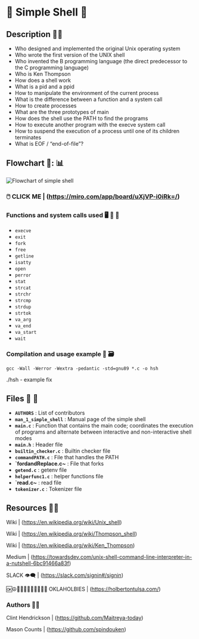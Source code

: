 # :shell: Simple Shell :shell:

## Description :teacher:

* Who designed and implemented the original Unix operating system
* Who wrote the first version of the UNIX shell
* Who invented the B programming language (the direct predecessor to the C programming language)
* Who is Ken Thompson
* How does a shell work
* What is a pid and a ppid
* How to manipulate the environment of the current process
* What is the difference between a function and a system call
* How to create processes
* What are the three prototypes of main
* How does the shell use the PATH to find the programs
* How to execute another program with the execve system call
* How to suspend the execution of a process until one of its children terminates
* What is EOF / “end-of-file”?

## Flowchart 🌊: :bar_chart:
![Flowchart of simple shell](https://user-images.githubusercontent.com/103126719/183076997-63175c7e-a122-4e98-bfc1-3ac16b5288e2.png)
### :computer_mouse: CLICK ME  |  (https://miro.com/app/board/uXjVP-i0iRk=/)


### Functions and system calls used  :desktop_computer: :floppy_disk: :calling:
- `execve`
- `exit`  
- `fork`  
- `free`  
- `getline`   
- `isatty`    
- `open`  
- `perror`
- `stat` 
- `strcat` 
- `strchr` 
- `strcmp` 
- `strdup` 
- `strtok` 
- `va_arg` 
- `va_end`  
- `va_start` 
- `wait`  

### Compilation and usage example :wrench: :card_file_box:
```
gcc -Wall -Werror -Wextra -pedantic -std=gnu89 *.c -o hsh
```
 ./hsh - example fix

## Files :file_folder: :open_file_folder:
- **`AUTHORS`** : List of contributors  
- **`man_1_simple_shell`** : Manual page of the simple shell  
- **`main.c`** : Function that contains the main code; coordinates the execution of programs and alternate between interactive and non-interactive shell modes
- **`main.h`** : Header file
- **`builtin_checker.c`** : Builtin checker file
- **`commandPATH.c`** : File that handles the PATH
- **`fordandReplace.c~** : File that forks
- **`getend.c`** : getenv file
- **`helperfunc1.c`** : helper functions file
- **`read.c~** : read file
- **`tokenizer.c`** : Tokenizer file



## Resources  :technologist:

Wiki  |  (https://en.wikipedia.org/wiki/Unix_shell)

Wiki  |  (https://en.wikipedia.org/wiki/Thompson_shell)

Wiki  |  (https://en.wikipedia.org/wiki/Ken_Thompson)

Medium  |  (https://towardsdev.com/unix-shell-command-line-interpreter-in-a-nutshell-6bc91466a83f)

SLACK :eye_speech_bubble: |  (https://slack.com/signin#/signin)

:ok::peace_symbol::man_technologist::two_hearts::woman_technologist::rainbow_flag::technologist: 
OKLAHOLBIES  |  (https://holbertontulsa.com/)

### Authors :memo::pencil:
 
Clint Hendrickson | (https://github.com/Maitreya-today)

Mason Counts  |  (https://github.com/spindouken)

